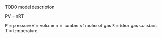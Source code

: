 TODO model description

PV = nRT

P = pressure
V = volume
n = number of moles of gas
R = ideal gas constant
T = temperature